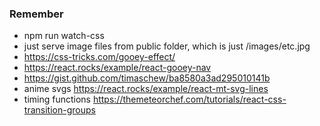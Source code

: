 ### Remember

- npm run watch-css
- just serve image files from public folder, which is just /images/etc.jpg
- https://css-tricks.com/gooey-effect/
- https://react.rocks/example/react-gooey-nav
- https://gist.github.com/timaschew/ba8580a3ad295010141b
- anime svgs https://react.rocks/example/react-mt-svg-lines
- timing functions https://themeteorchef.com/tutorials/react-css-transition-groups
